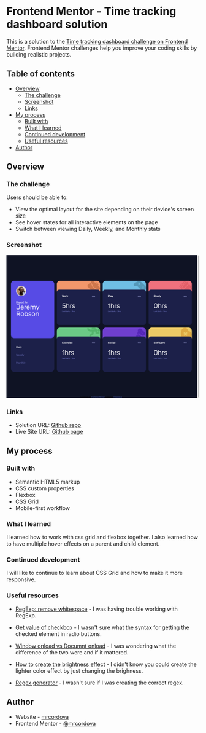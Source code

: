 # Frontend Mentor - Time tracking dashboard solution

This is a solution to the [Time tracking dashboard challenge on Frontend Mentor](https://www.frontendmentor.io/challenges/time-tracking-dashboard-UIQ7167Jw). Frontend Mentor challenges help you improve your coding skills by building realistic projects.

## Table of contents

- [Overview](#overview)
  - [The challenge](#the-challenge)
  - [Screenshot](#screenshot)
  - [Links](#links)
- [My process](#my-process)
  - [Built with](#built-with)
  - [What I learned](#what-i-learned)
  - [Continued development](#continued-development)
  - [Useful resources](#useful-resources)
- [Author](#author)

## Overview

### The challenge

Users should be able to:

- View the optimal layout for the site depending on their device's screen size
- See hover states for all interactive elements on the page
- Switch between viewing Daily, Weekly, and Monthly stats

### Screenshot

![](images/screenshot.png)

### Links

- Solution URL: [Github repp](https://github.com/mrcordova/time-tracking-dashboard-main)
- Live Site URL: [Github page](https://mrcordova.github.io/time-tracking-dashboard-main/)

## My process

### Built with

- Semantic HTML5 markup
- CSS custom properties
- Flexbox
- CSS Grid
- Mobile-first workflow

### What I learned

I learned how to work with css grid and flexbox together. I also learned how to have multiple hover effects on a parent and child element.

### Continued development

I will like to continue to learn about CSS Grid and how to make it more responsive.

### Useful resources

- [RegExp: remove whitespace](https://stackoverflow.com/questions/7151159/javascript-regular-expression-remove-spaces) - I was having trouble working with RegExp.

- [Get value of checkbox](https://stackoverflow.com/questions/11599666/get-the-value-of-checked-checkbox) - I wasn't sure what the syntax for getting the checked element in radio buttons.

- [Window onload vs Documnt onload](https://stackoverflow.com/questions/588040/window-onload-vs-document-onload) - I was wondering what the difference of the two were and if it mattered.

- [How to create the brightness effect](https://stackoverflow.com/questions/53682577/how-to-make-any-hovered-color-darker-lighter-that-the-original) - I didn't know you could create the lighter color effect by just changing the brighness.

- [Regex generator](https://regex-generator.olafneumann.org/?sampleText=self%20care&flags=Pi) - I wasn't sure if I was creating the correct regex.

## Author

- Website - [mrcordova](https://github.com/mrcordova)
- Frontend Mentor - [@mrcordova](https://www.frontendmentor.io/profile/mrcordova)
